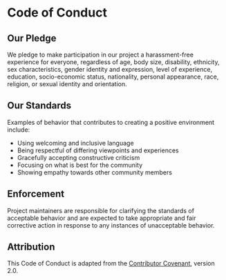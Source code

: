 # Code of Conduct

## Our Pledge

We pledge to make participation in our project a harassment-free experience for everyone, regardless of age, body size, disability, ethnicity, sex characteristics, gender identity and expression, level of experience, education, socio-economic status, nationality, personal appearance, race, religion, or sexual identity and orientation.

## Our Standards

Examples of behavior that contributes to creating a positive environment include:

* Using welcoming and inclusive language
* Being respectful of differing viewpoints and experiences
* Gracefully accepting constructive criticism
* Focusing on what is best for the community
* Showing empathy towards other community members

## Enforcement

Project maintainers are responsible for clarifying the standards of acceptable behavior and are expected to take appropriate and fair corrective action in response to any instances of unacceptable behavior.

## Attribution

This Code of Conduct is adapted from the [Contributor Covenant](https://www.contributor-covenant.org), version 2.0.
